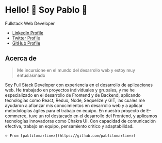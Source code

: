 # Hello! :wave: Soy Pablo 🌱   
Fullstack Web Developer	

* [LinkedIn Profile](https://www.linkedin.com/in/pablo-martinez-9b2991233/ "LinkedIn Profile")
* [Twitter Profile](https://twitter.com/pabloezze7 "Twitter Profile")
* [GitHub Profile](https://github.com/pablitomartinez "GitHub Profile")

## Acerca de 

> Me incursione en el mundo del desarrollo web y estoy muy entusiasmado

Soy Full Stack Developer con experiencia en el desarrollo de aplicaciones web. He trabajado en proyectos individuales y grupales, y me he especializado en el desarrollo de Frontend y de Backend, aplicando tecnologías como React, Redux, Node, Sequelize y GIT, las cuales me ayudaron a afianzar mis conocimientos en desarrollo web y a aplicar metodologías ágiles para el trabajo en equipo. En nuestro proyecto de E-commerce, tuve un rol destacado en el desarrollo del Frontend, y aplicamos tecnologías innovadoras como Chakra UI. Con capacidad de comunicación efectiva, trabajo en equipo, pensamiento crítico y adaptabilidad.





`⭐️ From [pablitomartinez](https://github.com/pablitomartinez)`

